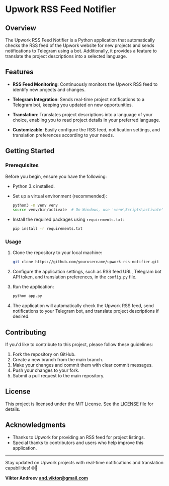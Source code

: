 # Upwork RSS Feed Notifier

## Overview

The Upwork RSS Feed Notifier is a Python application that automatically checks the RSS feed of the Upwork website for new projects and sends notifications to Telegram using a bot. Additionally, it provides a feature to translate the project descriptions into a selected language.

## Features

- **RSS Feed Monitoring**: Continuously monitors the Upwork RSS feed to identify new projects and changes.

- **Telegram Integration**: Sends real-time project notifications to a Telegram bot, keeping you updated on new opportunities.

- **Translation**: Translates project descriptions into a language of your choice, enabling you to read project details in your preferred language.

- **Customizable**: Easily configure the RSS feed, notification settings, and translation preferences according to your needs.

## Getting Started

### Prerequisites

Before you begin, ensure you have the following:

- Python 3.x installed.
- Set up a virtual environment (recommended):

    ```bash
    python3 -m venv venv
    source venv/bin/activate  # On Windows, use 'venv\Scripts\activate'
    ```

- Install the required packages using `requirements.txt`:

    ```bash
    pip install -r requirements.txt
    ```

### Usage

1. Clone the repository to your local machine:

    ```bash
    git clone https://github.com/yourusername/upwork-rss-notifier.git
    ```

2. Configure the application settings, such as RSS feed URL, Telegram bot API token, and translation preferences, in the `config.py` file.

3. Run the application:

    ```bash
    python app.py
    ```

4. The application will automatically check the Upwork RSS feed, send notifications to your Telegram bot, and translate project descriptions if desired.

## Contributing

If you'd like to contribute to this project, please follow these guidelines:

1. Fork the repository on GitHub.
2. Create a new branch from the main branch.
3. Make your changes and commit them with clear commit messages.
4. Push your changes to your fork.
5. Submit a pull request to the main repository.

## License

This project is licensed under the MIT License. See the [LICENSE](LICENSE) file for details.

## Acknowledgments

- Thanks to Upwork for providing an RSS feed for project listings.
- Special thanks to contributors and users who help improve this application.

---

Stay updated on Upwork projects with real-time notifications and translation capabilities! 🌐📢

**Viktor Andreev**
**and.viktor@gmail.com**
